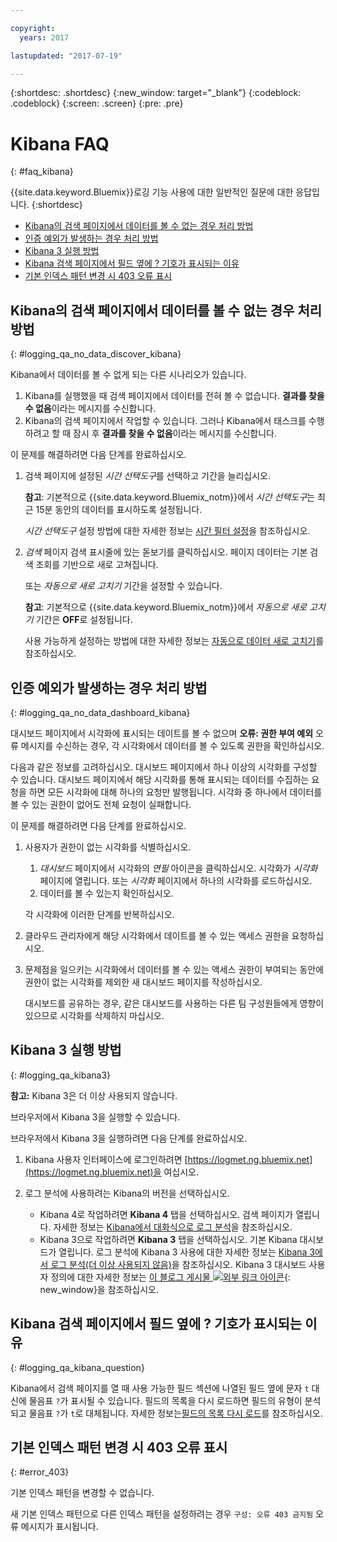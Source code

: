 ```yaml
---

copyright:
  years: 2017

lastupdated: "2017-07-19"

---
```



{:shortdesc: .shortdesc}
{:new_window: target="_blank"}
{:codeblock: .codeblock}
{:screen: .screen}
{:pre: .pre}


# Kibana FAQ
{: #faq_kibana}

{{site.data.keyword.Bluemix}}로깅 기능 사용에 대한 일반적인 질문에 대한 응답입니다. {:shortdesc}

* [Kibana의 검색 페이지에서 데이터를 볼 수 없는 경우 처리 방법](/docs/services/CloudLogAnalysis/qa/faq_kibana.html##logging_qa_no_data_discover_kibana)
* [인증 예외가 발생하는 경우 처리 방법](/docs/services/CloudLogAnalysis/qa/faq_kibana.html##logging_qa_no_data_dashboard_kibana)
* [Kibana 3 실행 방법](/docs/services/CloudLogAnalysis/qa/faq_kibana.html##logging_qa_kibana3)
* [Kibana 검색 페이지에서 필드 옆에 ? 기호가 표시되는 이유](/docs/services/CloudLogAnalysis/qa/faq_kibana.html##logging_qa_kibana_question)
* [기본 인덱스 패턴 변경 시 403 오류 표시](/docs/services/CloudLogAnalysis/qa/faq_kibana.html#error_403)

## Kibana의 검색 페이지에서 데이터를 볼 수 없는 경우 처리 방법
{: #logging_qa_no_data_discover_kibana}

Kibana에서 데이터를 볼 수 없게 되는 다른 시나리오가 있습니다. 

1. Kibana를 실행했을 때 검색 페이지에서 데이터를 전혀 볼 수 없습니다. **결과를 찾을 수 없음**이라는 메시지를 수신합니다. 
2. Kibana의 검색 페이지에서 작업할 수 있습니다. 그러나 Kibana에서 태스크를 수행하려고 할 때 잠시 후 **결과를 찾을 수 없음**이라는 메시지를 수신합니다. 

이 문제를 해결하려면 다음 단계를 완료하십시오.

1. 검색 페이지에 설정된 *시간 선택도구*를 선택하고 기간을 늘리십시오. 

    **참고**: 기본적으로 {{site.data.keyword.Bluemix_notm}}에서 *시간 선택도구*는 최근 15분 동안의 데이터를 표시하도록 설정됩니다. 

    *시간 선택도구* 설정 방법에 대한 자세한 정보는 [시간 필터 설정](/docs/services/CloudLogAnalysis/kibana/filter_logs.html#set_time_filter)을 참조하십시오.
       
2. *검색* 페이지 검색 표시줄에 있는 돋보기를 클릭하십시오. 페이지 데이터는 기본 검색 조회를 기반으로 새로 고쳐집니다.

    또는 *자동으로 새로 고치기* 기간을 설정할 수 있습니다.

    **참고**: 기본적으로 {{site.data.keyword.Bluemix_notm}}에서 *자동으로 새로 고치기* 기간은 **OFF**로 설정됩니다.
    
    사용 가능하게 설정하는 방법에 대한 자세한 정보는 [자동으로 데이터 새로 고치기](/docs/services/CloudLogAnalysis/kibana/analize_logs_interactively.html#discover_view_refresh_interval)를 참조하십시오.



## 인증 예외가 발생하는 경우 처리 방법
{: #logging_qa_no_data_dashboard_kibana}

대시보드 페이지에서 시각화에 표시되는 데이트를 볼 수 없으며 **오류: 권한 부여 예외** 오류 메시지를 수신하는 경우, 각 시각화에서 데이터를 볼 수 있도록 권한을 확인하십시오.

다음과 같은 정보를 고려하십시오.
대시보드 페이지에서 하나 이상의 시각화를 구성할 수 있습니다. 대시보드 페이지에서 해당 시각화를 통해 표시되는 데이터를 수집하는 요청을 하면 모든 시각화에 대해 하나의 요청만 발행됩니다. 시각화 중 하나에서 데이터를 볼 수 있는 권한이 없어도 전체 요청이 실패합니다.

이 문제를 해결하려면 다음 단계를 완료하십시오.

1. 사용자가 권한이 없는 시각화를 식별하십시오.

    1. *대시보드* 페이지에서 시각화의 *연필* 아이콘을 클릭하십시오. 시각화가 *시각화* 페이지에 열립니다. 또는 *시각화* 페이지에서 하나의 시각화를 로드하십시오. 
    2. 데이터를 볼 수 있는지 확인하십시오.
    
    각 시각화에 이러한 단계를 반복하십시오.

2. 클라우드 관리자에게 해당 시각화에서 데이트를 볼 수 있는 액세스 권한을 요청하십시오.

3. 문제점을 일으키는 시각화에서 데이터를 볼 수 있는 액세스 권한이 부여되는 동안에 권한이 없는 시각화를 제외한 새 대시보드 페이지를 작성하십시오.  

    대시보드를 공유하는 경우, 같은 대시보드를 사용하는 다른 팀 구성원들에게 영향이 있으므로 시각화를 삭제하지 마십시오.

## Kibana 3 실행 방법
{: #logging_qa_kibana3}

**참고:** Kibana 3은 더 이상 사용되지 않습니다.

브라우저에서 Kibana 3을 실행할 수 있습니다.

브라우저에서 Kibana 3을 실행하려면 다음 단계를 완료하십시오.

1. Kibana 사용자 인터페이스에 로그인하려면 [https://logmet.ng.bluemix.net](https://logmet.ng.bluemix.net)을 여십시오.
    
2. 로그 분석에 사용하려는 Kibana의 버전을 선택하십시오.
    * Kibana 4로 작업하려면 **Kibana 4** 탭을 선택하십시오. 검색 페이지가 열립니다. 자세한 정보는 [Kibana에서 대화식으로 로그 분석](/docs/services/CloudLogAnalysis/qa/faq_kibana.html#logging_kibana_analize_logs_interactively.html#kibana_analize_logs_interactively)을 참조하십시오.
    * Kibana 3으로 작업하려면 **Kibana 3** 탭을 선택하십시오. 기본 Kibana 대시보드가 열립니다. 로그 분석에 Kibana 3 사용에 대한 자세한 정보는 [Kibana 3에서 로그 분석(더 이상 사용되지 않음)](docs/monitor_log/kibana3/logging_view_kibana3.html#analyzing_logs_Kibana3)을 참조하십시오. Kibana 3 대시보드 사용자 정의에 대한 자세한 정보는 [이 블로그 게시물 ![외부 링크 아이콘](../../../icons/launch-glyph.svg "외부 링크 아이콘")](https://www.ibm.com/blogs/bluemix/2015/09/creating-custom-kibana-dashboard-in-bluemix/ "외부 링크 아이콘"){: new_window}을 참조하십시오.
     

## Kibana 검색 페이지에서 필드 옆에 ? 기호가 표시되는 이유
{: #logging_qa_kibana_question}

Kibana에서 검색 페이지를 열 때 사용 가능한 필드 섹션에 나열된 필드 옆에 문자 `t` 대신에 물음표 `?`가 표시될 수 있습니다. 필드의 목록을 다시 로드하면 필드의 유형이 분석되고 물음표 `?`가 `t`로 대체됩니다. 자세한 정보는[필드의 목록 다시 로드](/docs/services/CloudLogAnalysis/kibana/analize_logs_interactively.html#discover_view_reload_fields)를 참조하십시오.


## 기본 인덱스 패턴 변경 시 403 오류 표시
{: #error_403}

기본 인덱스 패턴을 변경할 수 없습니다.  

새 기본 인덱스 패턴으로 다른 인덱스 패턴을 설정하려는 경우 `구성: 오류 403 금지됨` 오류 메시지가 표시됩니다. 


